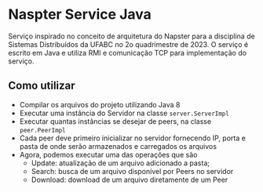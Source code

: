 # Naspter Service Java

Serviço inspirado no conceito de arquitetura do Napster para a disciplina de 
Sistemas Distribuídos da UFABC no 2o quadrimestre de 2023. O serviço é escrito em Java
e utiliza RMI e comunicação TCP para implementação do serviço.

## Como utilizar

- Compilar os arquivos do projeto utilizando Java 8
- Executar uma instância do Servidor na classe `server.ServerImpl`
- Executar quantas instâncias se desejar de peers, na classe `peer.PeerImpl`
- Cada peer deve primeiro inicializar no servidor fornecendo IP, porta e pasta 
de onde serão armazenados e carregados os arquivos
- Agora, podemos executar uma das operações que são
  - Update: atualização de um arquivo adicionado a pasta;
  - Search: busca de um arquivo disponível por Peers no servidor
  - Download: download de um arquivo diretamente de um Peer

